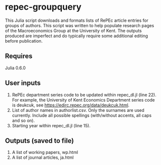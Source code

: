 # repec-groupquery
This Julia script downloads and formats lists of RePEc article entries for groups of authors. This script was written to help populate research pages of the Macroeconomics Group at the University of Kent. The outputs produced are imperfect and do typically require some additional editing before publication.

## Requires
Julia 0.6.0

## User inputs
1. RePEc department series code to be updated within repec_dl.jl (line 22). For example, the University of Kent Economics Department series code is deukcuk, see https://edirc.repec.org/data/deukcuk.html.
2. List of author names in authorlist.csv. Only the surnames are used currently. Include all possible spellings (with/without accents, all caps and so on).
3. Starting year within repec_dl.jl (line 15).

## Outputs (saved to file)
1. A list of working papers, wp.html
2. A list of journal articles, ja.html

